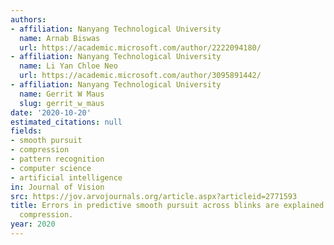 ```yaml
---
authors:
- affiliation: Nanyang Technological University
  name: Arnab Biswas
  url: https://academic.microsoft.com/author/2222094180/
- affiliation: Nanyang Technological University
  name: Li Yan Chloe Neo
  url: https://academic.microsoft.com/author/3095891442/
- affiliation: Nanyang Technological University
  name: Gerrit W Maus
  slug: gerrit_w_maus
date: '2020-10-20'
estimated_citations: null
fields:
- smooth pursuit
- compression
- pattern recognition
- computer science
- artificial intelligence
in: Journal of Vision
src: https://jov.arvojournals.org/article.aspx?articleid=2771593
title: Errors in predictive smooth pursuit across blinks are explained by temporal
  compression.
year: 2020
---
```

